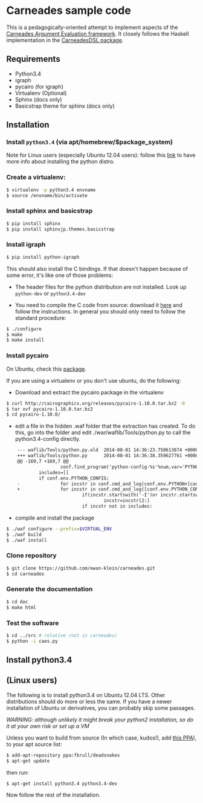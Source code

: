 # Carneades sample code

This is a pedagogically-oriented attempt to implement aspects of the [Carneades Argument Evaluation framework](http://carneades.github.io/carneades/Carneades/).  It closely follows the Haskell implementation in the [CarneadesDSL package](https://hackage.haskell.org/package/CarneadesDSL).

## Requirements

* Python3.4
* igraph
* pycairo (for igraph)
* Virtualenv (Optional)
* Sphinx (docs only)
* Basicstrap theme for sphinx (docs only)

## Installation

### Install `python3.4` (via apt/homebrew/$package_system)

Note for Linux users (especially Ubuntu 12.04 users): follow this
[link](#install-python34) to have more info about installing the
python distro.

### Create a virtualenv:

```bash
$ virtualenv -p python3.4 envname
$ source /envname/bin/activate
```

### Install sphinx and basicstrap

```bash
$ pip install sphinx
$ pip install sphinxjp.themes.basicstrap
```

### Install igraph

```bash
$ pip install python-igraph
```

This should also install the C bindings. If that doesn't happen because of some error, it's like one of those problems:

* The header files for the python distribution are not installed. Look up `python-dev` or `python3.4-dev`

* You need to compile the C code from source: download it
[here](http://igraph.org/) and follow the instructions. In general you
should only need to follow the standard procedure:

```bash
$ ./configure
$ make
$ make install
```

### Install pycairo

On Ubuntu, check this [package](http://packages.ubuntu.com/search?keywords=python-cairo).

If you are using a virtualenv or you don't use ubuntu, do the following:

* Download and extract the pycairo package in the virtualenv

```bash
$ curl http://cairographics.org/releases/pycairo-1.10.0.tar.bz2 -O
$ tar xvf pycairo-1.10.0.tar.bz2
$ cd pycairo-1.10.0/
```

* edit a file in the hidden .waf folder that the extraction has created. To do this, go into the folder and edit ./war<numbers>/waflib/Tools/python.py to call the python3.4-config directly.
```diff
    --- waflib/Tools/python.py.old  2014-08-01 14:36:23.750613874 +0000
    +++ waflib/Tools/python.py      2014-08-01 14:36:38.359627761 +0000
    @@ -169,7 +169,7 @@
                    conf.find_program('python-config-%s'%num,var='PYTHON_CONFIG',mandatory=False)
            includes=[]
            if conf.env.PYTHON_CONFIG:
    -               for incstr in conf.cmd_and_log(conf.env.PYTHON+[conf.env.PYTHON_CONFIG,'--includes']).strip().split():
    +               for incstr in conf.cmd_and_log([conf.env.PYTHON_CONFIG,'--includes']).strip().split():
                            if(incstr.startswith('-I')or incstr.startswith('/I')):
                                    incstr=incstr[2:]
                            if incstr not in includes:
```

* compile and install the package

```bash
$ ./waf configure --prefix=$VIRTUAL_ENV
$ ./waf build
$ ./waf install
```

### Clone repository

```bash
$ git clone https://github.com/ewan-klein/carneades.git
$ cd carneades
```

### Generate the documentation

```bash
$ cd doc
$ make html
```

### Test the software

```bash
$ cd ../src # relative root is carneades/
$ python -i caes.py
```

## Install python3.4

(Linux users)
-------------

The following is to install python3.4 on Ubuntu 12.04 LTS. Other
distributions should do more or less the same. If you have a newer
installation of Ubuntu or derivatives, you can probably skip some
passages.

*WARNING: although unlikely it might break your python2 installation,
so do it at your own risk or set up a VM*

Unless you want to build from source (In which case, kudos!), add
[this PPA](https://launchpad.net/~fkrull/+archive/ubuntu/deadsnakes)),
to your apt source list:

```bash
$ add-apt-repository ppa:fkrull/deadsnakes
$ apt-get update
```

then run:

```bash
$ apt-get install python3.4 python3.4-dev
```

Now follow the rest of the installation.
